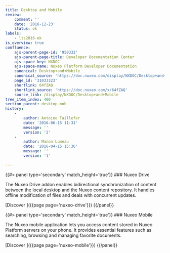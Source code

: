 ```yaml
---
title: Desktop and Mobile
review:
    comment: ''
    date: '2016-12-23'
    status: ok
labels:
    - lts2016-ok
is_overview: true
confluence:
    ajs-parent-page-id: '950332'
    ajs-parent-page-title: Developer Documentation Center
    ajs-space-key: NXDOC
    ajs-space-name: Nuxeo Platform Developer Documentation
    canonical: Desktop+and+Mobile
    canonical_source: 'https://doc.nuxeo.com/display/NXDOC/Desktop+and+Mobile'
    page_id: '31033323'
    shortlink: 64fZAQ
    shortlink_source: 'https://doc.nuxeo.com/x/64fZAQ'
    source_link: /display/NXDOC/Desktop+and+Mobile
tree_item_index: 400
section_parent: desktop-mob
history:
    -
        author: Antoine Taillefer
        date: '2016-06-15 11:31'
        message: ''
        version: '2'
    -
        author: Manon Lumeau
        date: '2016-04-15 15:36'
        message: ''
        version: '1'

---
```

<div class="row" data-equalizer data-equalize-on="medium">

<div class="column medium-6">
{{#> panel type='secondary' match_height='true'}}
### Nuxeo Drive

The Nuxeo Drive addon enables bidirectional synchronization of content between the local desktop and the Nuxeo content repository. It handles offline modification of files and deals with concurrent updates.

[Discover&nbsp;<i class="fa fa-long-arrow-right" aria-hidden="true"></i>]({{page page='nuxeo-drive'}})
{{/panel}}
</div>

<div class="column medium-6">
{{#> panel type='secondary' match_height='true'}}
### Nuxeo Mobile

The Nuxeo mobile application lets you access content stored in Nuxeo Platform servers on your phone. It provides essential features such as searching, browsing and managing favorite documents.

[Discover&nbsp;<i class="fa fa-long-arrow-right" aria-hidden="true"></i>]({{page page='nuxeo-mobile'}})
{{/panel}}
</div>

</div>

